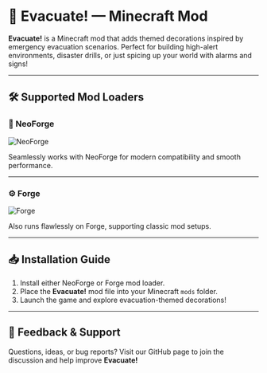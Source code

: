 # 🚨 Evacuate! — Minecraft Mod

**Evacuate!** is a Minecraft mod that adds themed decorations inspired by emergency evacuation scenarios. Perfect for building high-alert environments, disaster drills, or just spicing up your world with alarms and signs!

---

## 🛠️ Supported Mod Loaders

### 🔧 NeoForge

![NeoForge](https://github.com/user-attachments/assets/baa60218-5ea2-4785-adc4-73dd3cdaaf95)

Seamlessly works with NeoForge for modern compatibility and smooth performance.

---

### ⚙️ Forge

![Forge](https://github.com/user-attachments/assets/330aa42c-5084-4237-a218-5fca9065104b)

Also runs flawlessly on Forge, supporting classic mod setups.

---

## 📥 Installation Guide

1. Install either NeoForge or Forge mod loader.
2. Place the **Evacuate!** mod file into your Minecraft `mods` folder.
3. Launch the game and explore evacuation-themed decorations!

---

## 💬 Feedback & Support

Questions, ideas, or bug reports? Visit our GitHub page to join the discussion and help improve **Evacuate!**
